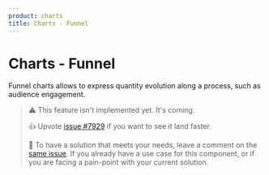 ```yaml
---
product: charts
title: Charts - Funnel
---
```


# Charts - Funnel

<p class="description">Funnel charts allows to express quantity evolution along a process, such as audience engagement.</p>

> ⚠️ This feature isn't implemented yet. It's coming.
>
> 👍 Upvote [issue #7929](https://github.com/mui/mui-x/issues/7929) if you want to see it land faster.
>
> 💬 To have a solution that meets your needs, leave a comment on the [same issue](https://github.com/mui/mui-x/issues/7929).
> If you already have a use case for this component, or if you are facing a pain-point with your current solution.

